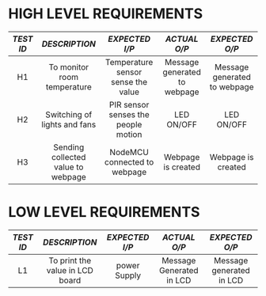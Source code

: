 # HIGH LEVEL REQUIREMENTS

| *TEST ID* | *DESCRIPTION* | *EXPECTED I/P* | *ACTUAL O/P* | *EXPECTED O/P* |
| :------------:  | :------------------: | :------------------: | :-----------------: | :-------------------: |
| H1               | To monitor room temperature | Temperature sensor sense the value | Message generated to webpage | Message generated to webpage |
| H2               | Switching of lights and fans  | PIR sensor senses the people motion | LED ON/OFF | LED ON/OFF |
| H3               | Sending collected value to webpage | NodeMCU connected to webpage | Webpage is created | Webpage is created |





# LOW LEVEL REQUIREMENTS
| *TEST ID* | *DESCRIPTION* | *EXPECTED I/P* | *ACTUAL O/P* | *EXPECTED O/P* |
| :------------:  | :------------------: | :------------------: | :-----------------: | :-------------------: |
| L1               | To print the value in LCD board | power Supply | Message Generated in LCD | Message generated in LCD |


